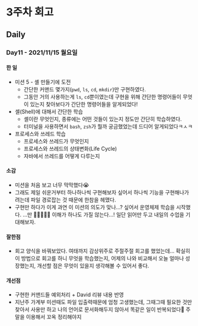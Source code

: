 # 3주차 회고

## Daily

### Day11 - 2021/11/15 월요일

#### 한 일

- 미션 5 - 셸 만들기에 도전
  - 간단한 커맨드 몇가지(`pwd`, `ls`, `cd`, `mkdir`)만 구현하였다.
  - 그동안 거의 사용하는게 `ls`, `cd`뿐이였는데 구현을 위해 간단한 명령어들이 무엇이 있는지 찾아보다가 간단한 명령어들을 알게되었다!
- 셸(Shell)에 대해서 간단한 학습
  - 셸이란 무엇인지, 종류에는 어떤 것들이 있는지 정도만 간단히 학습하였다.
  - 터미널을 사용하면서 `bash`, `zsh`가 뭘까 궁금했었는데 드디어 알게되었다ㅋㅅㅋ
- 프로세스와 쓰레드 학습
  - 프로세스와 쓰레드가 무엇인지
  - 프로세스와 쓰레드의 상태변화(Life Cycle)
  - 자바에서 쓰레드를 어떻게 다루는지

#### 소감

- 미션을 처음 보고 너무 막막했다😭
- 그래도 제일 쉬운거부터 하나하나씩 구현해보자 싶어서 하나씩 기능을 구현해나가려는데 파일 경로잡는 것 때문에 한참을 헤맸다.
- 구현만 하다가 이게 과연 이 미션의 의도가 맞나...? 싶어서 운영체제 학습을 시작했다. ...만 🤯🤯🤯🤯🤯 이해가 하나도 가질 않는다...! 일단 읽어만 두고 내일의 수업을 기대해보자.

#### 잘한점

- 회고 양식을 바꿔보았다. 여태까지 감상위주로 주절주절 회고를 했었는데... 확실히 이 방법으로 회고를 하니 무엇을 학습했는지, 어제의 나와 비교해서 오늘 얼마나 성장했는지, 개선할 점은 무엇이 있을지 생각해볼 수 있어서 좋다.

#### 개선점

- 구현한 커맨드들 예외처리 + David 리뷰 내용 반영
- 지난주 가계부 미션때도 파일 입출력때문에 엄청 고생했는데, 그때그때 필요한 것만 찾아서 사용만 하고 나의 언어로 문서화해두지 않아서 똑같은 일이 반복되었다🥲 주말을 이용해서 꼬옥 정리해야지
